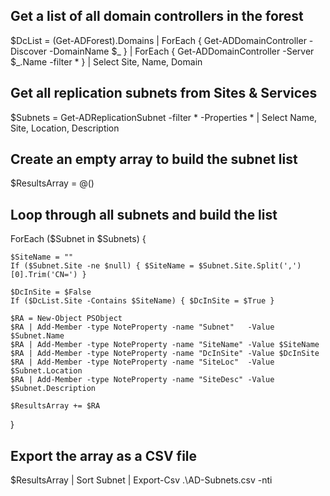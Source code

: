 ## Get a list of all domain controllers in the forest
$DcList = (Get-ADForest).Domains | ForEach { Get-ADDomainController -Discover -DomainName $_ } | ForEach { Get-ADDomainController -Server $_.Name -filter * } | Select Site, Name, Domain

## Get all replication subnets from Sites & Services
$Subnets = Get-ADReplicationSubnet -filter * -Properties * | Select Name, Site, Location, Description

## Create an empty array to build the subnet list
$ResultsArray = @()

## Loop through all subnets and build the list
ForEach ($Subnet in $Subnets) {

    $SiteName = ""
    If ($Subnet.Site -ne $null) { $SiteName = $Subnet.Site.Split(',')[0].Trim('CN=') }

    $DcInSite = $False
    If ($DcList.Site -Contains $SiteName) { $DcInSite = $True }

    $RA = New-Object PSObject
    $RA | Add-Member -type NoteProperty -name "Subnet"   -Value $Subnet.Name
    $RA | Add-Member -type NoteProperty -name "SiteName" -Value $SiteName
    $RA | Add-Member -type NoteProperty -name "DcInSite" -Value $DcInSite
    $RA | Add-Member -type NoteProperty -name "SiteLoc"  -Value $Subnet.Location
    $RA | Add-Member -type NoteProperty -name "SiteDesc" -Value $Subnet.Description

    $ResultsArray += $RA

}

## Export the array as a CSV file
$ResultsArray | Sort Subnet | Export-Csv .\AD-Subnets.csv -nti
